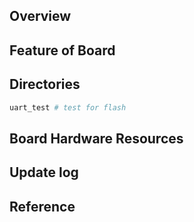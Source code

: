 ## Overview

## Feature of Board

## Directories

```sh
uart_test # test for flash
```

## Board Hardware Resources

## Update log

## Reference
